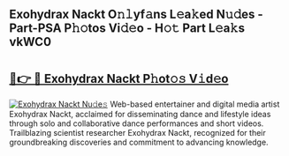 ## Exohydrax Nackt O𝚗𝚕yf𝚊ns L𝚎a𝚔ed N𝚞𝚍es - Part-PSA P𝚑𝚘tos Vi𝚍𝚎o - H𝚘𝚝 Part L𝚎a𝚔s vkWC0

# <h2><a href="http://kf9ci2.oniu.top/?m=Exohydrax+Nackt">🔗👉 🔴 Exohydrax Nackt P𝚑ot𝚘𝚜 V𝚒d𝚎o</a></h2>

[![Exohydrax Nackt Nu𝚍e𝚜](https://i.imgur.com/0qMVB7G.gif)](http://kf9ci2.oniu.top/?m=Exohydrax+Nackt)
Web-based entertainer and digital media artist Exohydrax Nackt, acclaimed for disseminating dance and lifestyle ideas through solo and collaborative dance performances and short videos. Trailblazing scientist researcher Exohydrax Nackt, recognized for their groundbreaking discoveries and commitment to advancing knowledge.  
